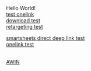 <html>
<head>
</head>
<body>
Hello World!
  <br>
<a href="https://magazineluiza.onelink.me/589508454/c74c42fd">test onelink</a>
<br>
<a href="https://www.pokerstars.pt/artrack/downloadservice?pid=Affiliate&af_sub3=977988474062149&af_sub4=ams--none__btag--a_91120b_960c&af_ref=961461746-1551174898-1564501148&siteid=PT&brand=PokerStars">download test</a>
  <br>
  <a href="https://app.appsflyer.com/com.smartsheet.android?pid=AppsFlyer_Test&c=Test&af_dp=https%3A%2F%2Fapp.smartsheet.com%2Ffavorites&af_force_dp=true&is_retargeting=true&advertising_id=3ac8ea57-a963-499e-a493-82dffd445218">retargeting test</a>
  <br>
  
  <a href="https://app.smartsheet.com/favorites">smartsheets direct deep link test</a>
  <br>
  <a href="https://magisto.onelink.me/xWjU/2ea60c1c">onelink test</a>
  
 <br>
 <a href="https://app.appsflyer.com/com.gelato.Optimalprint?pid=affiliatewindow_int&af_click_lookback=7d&cks=test_cks&redirect=false">AWIN</a>
 <br>
</body>
</html>

